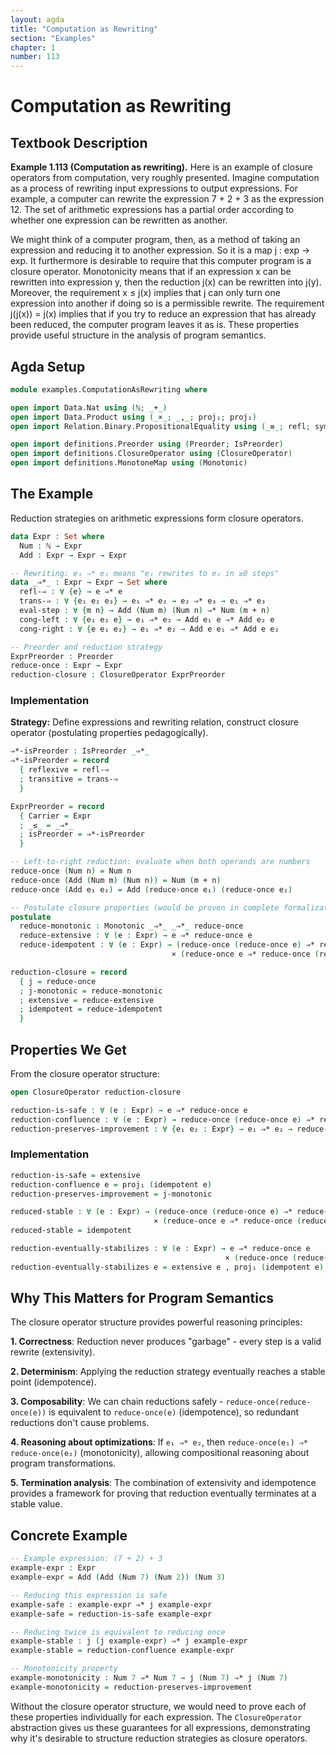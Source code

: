 ```yaml
---
layout: agda
title: "Computation as Rewriting"
section: "Examples"
chapter: 1
number: 113
---
```


# Computation as Rewriting

## Textbook Description

**Example 1.113 (Computation as rewriting).** Here is an example of closure operators from computation, very roughly presented. Imagine computation as a process of rewriting input expressions to output expressions. For example, a computer can rewrite the expression 7 + 2 + 3 as the expression 12. The set of arithmetic expressions has a partial order according to whether one expression can be rewritten as another.

We might think of a computer program, then, as a method of taking an expression and reducing it to another expression. So it is a map j : exp → exp. It furthermore is desirable to require that this computer program is a closure operator. Monotonicity means that if an expression x can be rewritten into expression y, then the reduction j(x) can be rewritten into j(y). Moreover, the requirement x ≤ j(x) implies that j can only turn one expression into another if doing so is a permissible rewrite. The requirement j(j(x)) = j(x) implies that if you try to reduce an expression that has already been reduced, the computer program leaves it as is. These properties provide useful structure in the analysis of program semantics.

## Agda Setup

```agda
module examples.ComputationAsRewriting where

open import Data.Nat using (ℕ; _+_)
open import Data.Product using (_×_; _,_; proj₁; proj₂)
open import Relation.Binary.PropositionalEquality using (_≡_; refl; sym; trans; cong)

open import definitions.Preorder using (Preorder; IsPreorder)
open import definitions.ClosureOperator using (ClosureOperator)
open import definitions.MonotoneMap using (Monotonic)
```

## The Example

Reduction strategies on arithmetic expressions form closure operators.

```agda
data Expr : Set where
  Num : ℕ → Expr
  Add : Expr → Expr → Expr

-- Rewriting: e₁ ⇒* e₂ means "e₁ rewrites to e₂ in ≥0 steps"
data _⇒*_ : Expr → Expr → Set where
  refl-⇒ : ∀ {e} → e ⇒* e
  trans-⇒ : ∀ {e₁ e₂ e₃} → e₁ ⇒* e₂ → e₂ ⇒* e₃ → e₁ ⇒* e₃
  eval-step : ∀ {m n} → Add (Num m) (Num n) ⇒* Num (m + n)
  cong-left : ∀ {e₁ e₂ e} → e₁ ⇒* e₂ → Add e₁ e ⇒* Add e₂ e
  cong-right : ∀ {e e₁ e₂} → e₁ ⇒* e₂ → Add e e₁ ⇒* Add e e₂

-- Preorder and reduction strategy
ExprPreorder : Preorder
reduce-once : Expr → Expr
reduction-closure : ClosureOperator ExprPreorder
```

### Implementation

**Strategy:** Define expressions and rewriting relation, construct closure operator (postulating properties pedagogically).

```agda
⇒*-isPreorder : IsPreorder _⇒*_
⇒*-isPreorder = record
  { reflexive = refl-⇒
  ; transitive = trans-⇒
  }

ExprPreorder = record
  { Carrier = Expr
  ; _≤_ = _⇒*_
  ; isPreorder = ⇒*-isPreorder
  }

-- Left-to-right reduction: evaluate when both operands are numbers
reduce-once (Num n) = Num n
reduce-once (Add (Num m) (Num n)) = Num (m + n)
reduce-once (Add e₁ e₂) = Add (reduce-once e₁) (reduce-once e₂)

-- Postulate closure properties (would be proven in complete formalization)
postulate
  reduce-monotonic : Monotonic _⇒*_ _⇒*_ reduce-once
  reduce-extensive : ∀ (e : Expr) → e ⇒* reduce-once e
  reduce-idempotent : ∀ (e : Expr) → (reduce-once (reduce-once e) ⇒* reduce-once e)
                                    × (reduce-once e ⇒* reduce-once (reduce-once e))

reduction-closure = record
  { j = reduce-once
  ; j-monotonic = reduce-monotonic
  ; extensive = reduce-extensive
  ; idempotent = reduce-idempotent
  }
```

## Properties We Get

From the closure operator structure:

```agda
open ClosureOperator reduction-closure

reduction-is-safe : ∀ (e : Expr) → e ⇒* reduce-once e
reduction-confluence : ∀ (e : Expr) → reduce-once (reduce-once e) ⇒* reduce-once e
reduction-preserves-improvement : ∀ {e₁ e₂ : Expr} → e₁ ⇒* e₂ → reduce-once e₁ ⇒* reduce-once e₂
```

### Implementation

```agda
reduction-is-safe = extensive
reduction-confluence e = proj₁ (idempotent e)
reduction-preserves-improvement = j-monotonic

reduced-stable : ∀ (e : Expr) → (reduce-once (reduce-once e) ⇒* reduce-once e)
                                × (reduce-once e ⇒* reduce-once (reduce-once e))
reduced-stable = idempotent

reduction-eventually-stabilizes : ∀ (e : Expr) → e ⇒* reduce-once e
                                                × (reduce-once (reduce-once e) ⇒* reduce-once e)
reduction-eventually-stabilizes e = extensive e , proj₁ (idempotent e)
```

## Why This Matters for Program Semantics

The closure operator structure provides powerful reasoning principles:

**1. Correctness**: Reduction never produces "garbage" - every step is a valid rewrite (extensivity).

**2. Determinism**: Applying the reduction strategy eventually reaches a stable point (idempotence).

**3. Composability**: We can chain reductions safely - `reduce-once(reduce-once(e))` is equivalent to `reduce-once(e)` (idempotence), so redundant reductions don't cause problems.

**4. Reasoning about optimizations**: If `e₁ ⇒* e₂`, then `reduce-once(e₁) ⇒* reduce-once(e₂)` (monotonicity), allowing compositional reasoning about program transformations.

**5. Termination analysis**: The combination of extensivity and idempotence provides a framework for proving that reduction eventually terminates at a stable value.

## Concrete Example

```agda
-- Example expression: (7 + 2) + 3
example-expr : Expr
example-expr = Add (Add (Num 7) (Num 2)) (Num 3)

-- Reducing this expression is safe
example-safe : example-expr ⇒* j example-expr
example-safe = reduction-is-safe example-expr

-- Reducing twice is equivalent to reducing once
example-stable : j (j example-expr) ⇒* j example-expr
example-stable = reduction-confluence example-expr

-- Monotonicity property
example-monotonicity : Num 7 ⇒* Num 7 → j (Num 7) ⇒* j (Num 7)
example-monotonicity = reduction-preserves-improvement
```

Without the closure operator structure, we would need to prove each of these properties individually for each expression. The `ClosureOperator` abstraction gives us these guarantees for all expressions, demonstrating why it's desirable to structure reduction strategies as closure operators.



